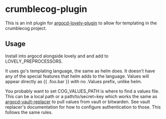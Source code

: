 # crumblecog-plugin

This is an init plugin for [argocd-lovely-plugin](https://github.com/crumbhole/argocd-lovely-plugin) to allow for templating in the crumblecog project.

## Usage

Install into argocd alongside lovely and and add to LOVELY_PREPROCESSORS.

It uses go's templating language, the same as helm does. It doesn't have any of the special features that helm adds to the language. Values will appear directly as {{ .foo.bar }} with no .Values prefix, unlike helm.

You probably want to set COG_VALUES_PATH is where to find a values file. This can be a local path or a path/to/secret~key which works the same as [argocd-vault-replacer](https://github.com/crumbhole/argocd-vault-replacer) to pull values from vault or bitwarden. See vault replacer's documentation for how to configure authentication to those. This follows the same rules.
